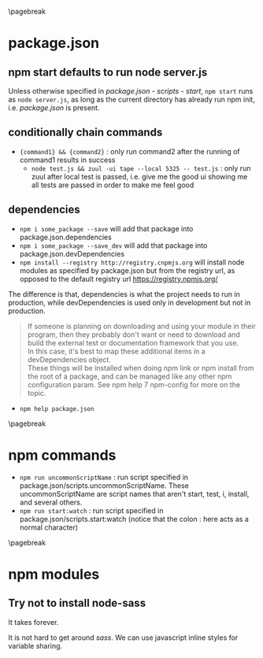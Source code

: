 <!-- js-npm-general -->
\pagebreak

package.json <!-- {{{1 -->
============
npm start defaults to run node server.js <!-- {{{2 -->
----------------------------------------
Unless otherwise specified in *package.json - scripts - start*, `npm start` runs as `node
server.js`, as long as the current directory has already run npm init, i.e. *package.json* is
present.

conditionally chain commands <!-- {{{2 -->
----------------------------
- `{command1} && {command2}` : only run command2 after the running of command1 results in success
    - `node test.js && zuul -ui tape --local 5325 -- test.js` : only run zuul after local test is
      passed, i.e. give me the good ui showing me all tests are passed in order to make me feel good

dependencies <!-- {{{2 -->
------------
- `npm i some_package --save` will add that package into package.json.dependencies
- `npm i some_package --save_dev` will add that package into package.json.devDependencies
- `npm install --registry http://registry.cnpmjs.org` will install node modules as specified by
  package.json but from the registry url, as opposed to the default registry url
  <https://registry.npmjs.org/>

The difference is that, dependencies is what the project needs to run in production, while
devDependencies is used only in development but not in production.

> If someone is planning on downloading and using your module in their program, then they probably
don't want or need to download and build the external test or documentation framework  that you use.  
In this case, it's best to map these additional items in a devDependencies object.  
These  things  will  be installed when doing npm link or npm install from the root of a package, and
can be managed like any other npm configuration param.  See npm help 7 npm-config  for  more on the
topic.  
- `npm help package.json`

\pagebreak

npm commands <!-- {{{1 -->
============
- `npm run uncommonScriptName` : run script specified in package.json/scripts.uncommonScriptName.
  These uncommonScriptName are script names that aren't start, test, i, install, and several others.
- `npm run start:watch` : run script specified in package.json/scripts.start:watch (notice that the
  colon : here acts as a normal character)

\pagebreak

npm modules <!-- {{{1 -->
===========
Try not to install node-sass <!-- {{{2 -->
----------------------------
It takes forever.

It is not hard to get around *sass*. We can use javascript inline styles for variable sharing.
